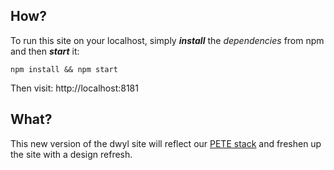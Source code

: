 ## How?

To run this site on your localhost, simply ***install*** the *dependencies* from npm and then ***start*** it:

```
npm install && npm start
```

Then visit: http://localhost:8181


## What?

This new version of the dwyl site will reflect our [PETE stack](https://github.com/dwyl/technology-stack/) and freshen up the site with a design refresh.
